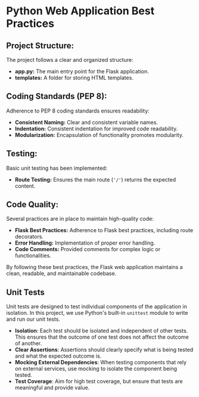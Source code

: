 # Python Web Application Best Practices

## Project Structure:

The project follows a clear and organized structure:

- **app.py:** The main entry point for the Flask application.
- **templates:** A folder for storing HTML templates.

## Coding Standards (PEP 8):

Adherence to PEP 8 coding standards ensures readability:

- **Consistent Naming:** Clear and consistent variable names.
- **Indentation:** Consistent indentation for improved code readability.
- **Modularization:** Encapsulation of functionality promotes modularity.

## Testing:

Basic unit testing has been implemented:

- **Route Testing:** Ensures the main route (`'/'`) returns the expected content.

## Code Quality:

Several practices are in place to maintain high-quality code:

- **Flask Best Practices:** Adherence to Flask best practices, including route decorators.
- **Error Handling:** Implementation of proper error handling.
- **Code Comments:** Provided comments for complex logic or functionalities.

By following these best practices, the Flask web application maintains a clean, readable, and maintainable codebase.

## Unit Tests

Unit tests are designed to test individual components of the application in isolation. In this project, we use Python's built-in `unittest` module to write and run our unit tests.

- **Isolation**: Each test should be isolated and independent of other tests. This ensures that the outcome of one test does not affect the outcome of another.
- **Clear Assertions**: Assertions should clearly specify what is being tested and what the expected outcome is.
- **Mocking External Dependencies**: When testing components that rely on external services, use mocking to isolate the component being tested.
- **Test Coverage**: Aim for high test coverage, but ensure that tests are meaningful and provide value.